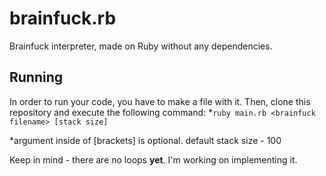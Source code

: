 # brainfuck.rb
Brainfuck interpreter, made on Ruby without any dependencies.

## Running
In order to run your code, you have to make a file with it.
Then, clone this repository and execute the following command:
*`ruby main.rb <brainfuck filename> [stack size]`

*argument inside of [brackets] is optional. default stack size - 100

Keep in mind - there are no loops **yet**. I'm working on implementing it.
